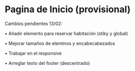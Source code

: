 # Pagina de Inicio (provisional)

Cambios pendientes 13/02:

• Añadir elemento para reservar habitación (stiky y global)

• Mejorar tamaños de elemtnos y encabecabezados

• Trabajar en el responsive

• Arreglar texto del footer (descentrado)
